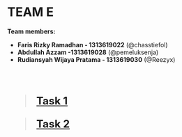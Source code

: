 # TEAM E

**Team members:**
- **Faris Rizky Ramadhan - 1313619022** (@chasstiefol)
- **Abdullah Azzam -1313619028** (@pemeluksenja)    
- **Rudiansyah Wijaya Pratama - 1313619030** (@Reezyx)

\
\
<font size="5">

> **[Task 1](https://github.com/chasstiefol/HCI/tree/master/Task%201)**

> **[Task 2](https://github.com/chasstiefol/HCI/tree/master/Task%202)**

</font>
